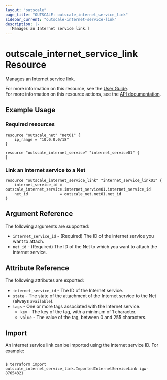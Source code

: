 ```yaml
---
layout: "outscale"
page_title: "OUTSCALE: outscale_internet_service_link"
sidebar_current: "outscale-internet-service-link"
description: |-
  [Manages an Internet service link.]
---
```


# outscale_internet_service_link Resource

Manages an Internet service link.

For more information on this resource, see the [User Guide](https://docs.outscale.com/en/userguide/About-Internet-Services.html).  
For more information on this resource actions, see the [API documentation](https://docs.outscale.com/api#3ds-outscale-api-internetservice).

## Example Usage

### Required resources

```hcl
resource "outscale_net" "net01" {
	ip_range = "10.0.0.0/18"
}

resource "outscale_internet_service" "internet_service01" {
}
```


### Link an Internet service to a Net

```hcl
resource "outscale_internet_service_link" "internet_service_link01" {
	internet_service_id = outscale_internet_service.internet_service01.internet_service_id
	net_id              = outscale_net.net01.net_id
}
```

## Argument Reference

The following arguments are supported:

* `internet_service_id` - (Required) The ID of the internet service you want to attach.
* `net_id` - (Required) The ID of the Net to which you want to attach the internet service.

## Attribute Reference

The following attributes are exported:

* `internet_service_id` - The ID of the Internet service.
* `state` - The state of the attachment of the Internet service to the Net (always `available`).
* `tags` - One or more tags associated with the Internet service.
    * `key` - The key of the tag, with a minimum of 1 character.
    * `value` - The value of the tag, between 0 and 255 characters.

## Import

An internet service link can be imported using the internet service ID. For example:

```console

$ terraform import outscale_internet_service_link.ImportedInternetServiceLink igw-87654321

```